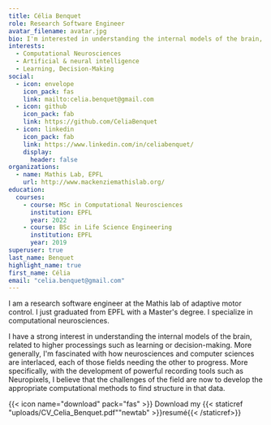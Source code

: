 ```yaml
---
title: Célia Benquet
role: Research Software Engineer
avatar_filename: avatar.jpg
bio: I'm interested in understanding the internal models of the brain, related to higher processings such as learning or decision-making. 
interests:
  - Computational Neurosciences
  - Artificial & neural intelligence
  - Learning, Decision-Making
social:
  - icon: envelope
    icon_pack: fas
    link: mailto:celia.benquet@gmail.com
  - icon: github
    icon_pack: fab
    link: https://github.com/CeliaBenquet
  - icon: linkedin
    icon_pack: fab
    link: https://www.linkedin.com/in/celiabenquet/
    display:
      header: false
organizations:
  - name: Mathis Lab, EPFL
    url: http://www.mackenziemathislab.org/
education:
  courses:
    - course: MSc in Computational Neurosciences
      institution: EPFL
      year: 2022
    - course: BSc in Life Science Engineering
      institution: EPFL
      year: 2019
superuser: true
last_name: Benquet
highlight_name: true
first_name: Célia
email: "celia.benquet@gmail.com"
---
```

I am a research software engineer at the Mathis lab of adaptive motor control. I just graduated from EPFL with a Master's degree. I specialize in computational neurosciences.

I have a strong interest in understanding the internal models of the brain, related to higher processings such as learning or decision-making. More generally, I'm fascinated with how neurosciences and computer sciences are interlaced, each of those fields needing the other to progress. More specifically, with the development of powerful recording tools such as Neuropixels, I believe that the challenges of the field are now to develop the appropriate computational methods to find structure in that data. 

{{< icon name="download" pack="fas" >}} Download my {{< staticref "uploads/CV_Celia_Benquet.pdf""newtab" >}}resumé{{< /staticref>}}